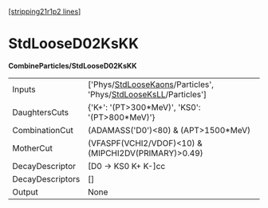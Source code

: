 [[stripping21r1p2 lines]](./stripping21r1p2-index)

# StdLooseD02KsKK

**CombineParticles/StdLooseD02KsKK**

|                  |                                                                                                                                                                        |
|------------------|------------------------------------------------------------------------------------------------------------------------------------------------------------------------|
| Inputs           | ['Phys/[StdLooseKaons](./stripping21r1p2-commonparticles-stdloosekaons)/Particles', 'Phys/[StdLooseKsLL](./stripping21r1p2-commonparticles-stdlooseksll)/Particles'] |
| DaughtersCuts    | {'K+': '(PT\>300\*MeV)', 'KS0': '(PT\>800\*MeV)'}                                                                                                                      |
| CombinationCut   | (ADAMASS('D0')\<80) & (APT\>1500\*MeV)                                                                                                                                 |
| MotherCut        | (VFASPF(VCHI2/VDOF)\<10) & (MIPCHI2DV(PRIMARY)\>0.49)                                                                                                                  |
| DecayDescriptor  | [D0 -\> KS0 K+ K-]cc                                                                                                                                                 |
| DecayDescriptors | []                                                                                                                                                                   |
| Output           | None                                                                                                                                                                   |
